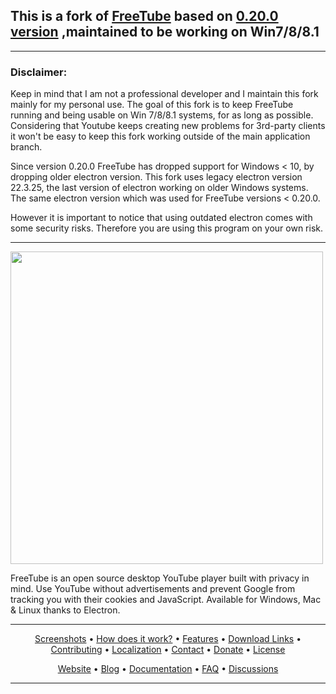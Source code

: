 <p align="center">
<h2> This is a fork of <a href="https://github.com/FreeTubeApp/FreeTube">FreeTube</a> based on <a href="https://github.com/FreeTubeApp/FreeTube/releases/tag/v0.20.0-beta">0.20.0 version</a> ,maintained to be working on Win7/8/8.1
</h2>
<hr>
<h3> Disclaimer:</h3>

Keep in mind that I am not a professional developer and I maintain this fork mainly for my personal use. The goal of this fork is to keep FreeTube running and being usable on Win 7/8/8.1 systems, for as long as possible. Considering that Youtube keeps creating new problems for 3rd-party clients it won't be easy to keep this fork working outside of the main application branch.

Since version 0.20.0 FreeTube has dropped support for Windows < 10, by dropping older electron version. 
This fork uses legacy electron version 22.3.25, the last version of electron working  on older Windows systems. The same electron version which was used for FreeTube versions < 0.20.0. 

However it is important to notice that using outdated electron comes with some security risks.
Therefore you are using this program on your own risk.

<hr>
 <a href="https://github.com/FreeTubeApp/FreeTube"><img alt="" src="https://docs.freetubeapp.io/images/logoColor.png" width=500 align="center">
</a>
</p>

FreeTube is an open source desktop YouTube player built with privacy in mind.
Use YouTube without advertisements and prevent Google from tracking you with their cookies and JavaScript.
Available for Windows, Mac & Linux thanks to Electron.


<hr>
<p align="center"><a href="#screenshots">Screenshots</a> &bull; <a href="#how-does-it-work">How does it work?</a> &bull; <a href="#features">Features</a> &bull; <a href="#download-links">Download Links</a> &bull; <a href="#contributing">Contributing</a> &bull; <a href="#localization">Localization</a> &bull; <a href="#contact">Contact</a> &bull; <a href="#donate">Donate</a> &bull; <a href="#license">License</a></p>
<p align="center"><a href="https://freetubeapp.io/">Website</a> &bull; <a href="https://blog.freetubeapp.io/">Blog</a> &bull; <a href="https://docs.freetubeapp.io/">Documentation</a> &bull; <a href="https://docs.freetubeapp.io/faq/">FAQ</a> &bull; <a href="https://github.com/FreeTubeApp/FreeTube/discussions">Discussions</a></p>
<hr>


